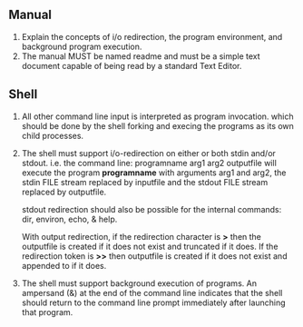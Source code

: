 ## Manual

1. Explain the concepts of i/o redirection, the program environment, and background program execution. 
2. The manual MUST be named readme and must be a simple text document capable of being read by a standard Text Editor.

## Shell
1. All other command line input is interpreted as program invocation.
   which should be done by the shell forking and execing the programs as its own child processes.

2. The shell must support i/o-redirection on either or both stdin and/or stdout. 
   i.e. the command line: programname arg1 arg2 <inputfile> outputfile 
   will execute the program **programname** with arguments arg1 and arg2, the stdin FILE stream
   replaced by inputfile and the stdout FILE stream replaced by outputfile. 

   stdout redirection should also be possible for the internal commands: 
   dir, environ, echo, & help. 
  
   With output redirection, if the redirection character is **>** then the outputfile is
   created if it does not exist and truncated if it does. If the redirection token is **>>** then
   outputfile is created if it does not exist and appended to if it does.

3. The shell must support background execution of programs. An ampersand (&) at the
   end of the command line indicates that the shell should return to the command line
   prompt immediately after launching that program.
